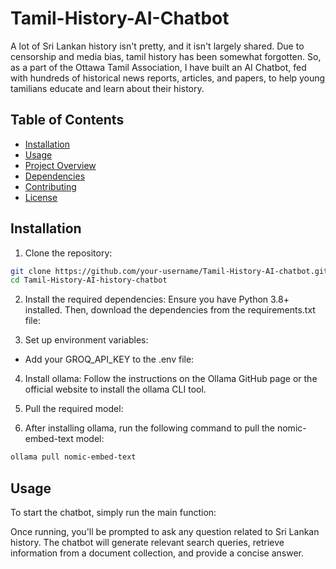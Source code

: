 # Tamil-History-AI-Chatbot
A lot of Sri Lankan history isn't pretty, and it isn't largely shared. Due to censorship and media bias, tamil history has been somewhat forgotten. So, as a part of the Ottawa Tamil Association, I have built an AI Chatbot, fed with hundreds of historical news reports, articles, and papers, to help young tamilians educate and learn about their history.

## Table of Contents

- [Installation](#installation)
- [Usage](#usage)
- [Project Overview](#project-overview)
- [Dependencies](#dependencies)
- [Contributing](#contributing)
- [License](#license)

## Installation

1. Clone the repository:
```bash
git clone https://github.com/your-username/Tamil-History-AI-chatbot.git
cd Tamil-History-AI-history-chatbot
```

2. Install the required dependencies:
Ensure you have Python 3.8+ installed. Then, download the dependencies from the requirements.txt file:

3. Set up environment variables:
- Add your GROQ_API_KEY to the .env file:

4. Install ollama:
Follow the instructions on the Ollama GitHub page or the official website to install the ollama CLI tool.

5. Pull the required model:

6. After installing ollama, run the following command to pull the nomic-embed-text model:
```bash
ollama pull nomic-embed-text
```

## Usage

To start the chatbot, simply run the main function:

Once running, you'll be prompted to ask any question related to Sri Lankan history. The chatbot will generate relevant search queries, retrieve information from a document collection, and provide a concise answer.

